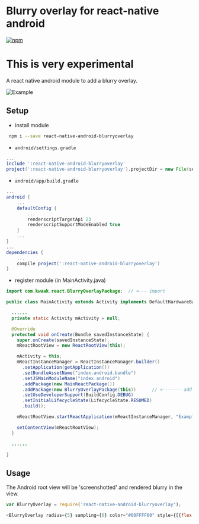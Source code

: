 # Blurry overlay for react-native android

[![npm](https://img.shields.io/npm/v/react-native-android-blurryoverlay.svg)](https://www.npmjs.com/package/react-native-android-blurryoverlay)

# This is very experimental

A react native android module to add a blurry overlay.

![Example](Examples/Example.gif?raw=true "Example")

## Setup

* install module

```bash
 npm i --save react-native-android-blurryoverlay
```

* `android/settings.gradle`

```gradle
...
include ':react-native-android-blurryoverlay'
project(':react-native-android-blurryoverlay').projectDir = new File(settingsDir, '../node_modules/react-native-android-blurryoverlay')
```

* `android/app/build.gradle`

```gradle
...
android {
    ...
    defaultConfig {
        ...        
        renderscriptTargetApi 23
        renderscriptSupportModeEnabled true
    }    
    ...
}
...
dependencies {
    ...
    compile project(':react-native-android-blurryoverlay')
}
```

* register module (in MainActivity.java)

```java
import com.kwaak.react.BlurryOverlayPackage;  // <--- import

public class MainActivity extends Activity implements DefaultHardwareBackBtnHandler {

  ......
  private static Activity mActivity = null;

  @Override
  protected void onCreate(Bundle savedInstanceState) {
    super.onCreate(savedInstanceState);
    mReactRootView = new ReactRootView(this);

    mActivity = this;
    mReactInstanceManager = ReactInstanceManager.builder()
      .setApplication(getApplication())
      .setBundleAssetName("index.android.bundle")
      .setJSMainModuleName("index.android")
      .addPackage(new MainReactPackage())
      .addPackage(new BlurryOverlayPackage(this))      // <------- add package, the 'this' is super important
      .setUseDeveloperSupport(BuildConfig.DEBUG)
      .setInitialLifecycleState(LifecycleState.RESUMED)
      .build();

    mReactRootView.startReactApplication(mReactInstanceManager, "ExampleRN", null);

    setContentView(mReactRootView);
  }

  ......

}
```

## Usage

The Android root view will be 'screenshotted' and rendered blurry in the <BlurryOverlay> view.

```js
var BlurryOverlay = require('react-native-android-blurryoverlay');

<BlurryOverlay radius={5} sampling={6} color="#00FFFF00" style={[{flex: 1, position: "absolute", left: 0, top: 0, bottom: 0, right: 0 }]}  />

```
